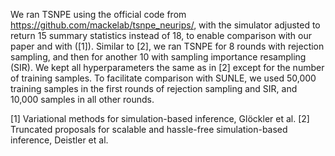 We ran TSNPE using the official code from https://github.com/mackelab/tsnpe_neurips/, with the simulator adjusted to return 15 summary statistics instead of 18, to enable comparison with our paper and with ([1]). Similar to [2], we ran TSNPE for 8 rounds with rejection sampling, and then for another 10 with sampling importance resampling (SIR). We kept all hyperparameters the same as in [2] except for the number of training samples. To facilitate comparison with SUNLE, we used 50,000 training samples in the first rounds of rejection sampling and SIR, and 10,000 samples in all other rounds.

[1] Variational methods for simulation-based inference, Glöckler et al.
[2] Truncated proposals for scalable and hassle-free simulation-based inference, Deistler et al.